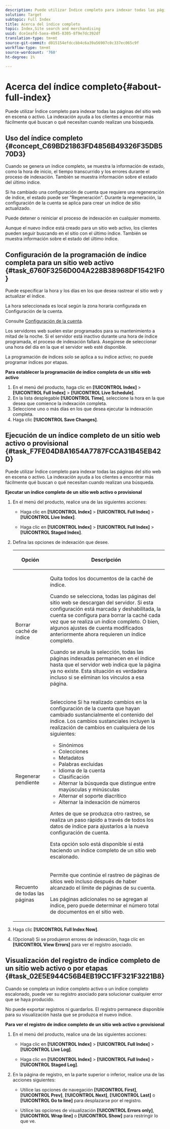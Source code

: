 ```yaml
---
description: Puede utilizar Índice completo para indexar todas las páginas del sitio web en escena o activo. La indexación ayuda a los clientes a encontrar más fácilmente qué buscan o qué necesitan cuando realizan una búsqueda.
solution: Target
subtopic: Full Index
title: Acerca del índice completo
topic: Index,Site search and merchandising
uuid: dce1eafd-5aea-4945-8305-8f9e7dc392df
translation-type: tm+mt
source-git-commit: d015154efdccbb4c6a39a56907c0c337ec065c9f
workflow-type: tm+mt
source-wordcount: '760'
ht-degree: 1%

---
```



# Acerca del índice completo{#about-full-index}

Puede utilizar Índice completo para indexar todas las páginas del sitio web en escena o activo. La indexación ayuda a los clientes a encontrar más fácilmente qué buscan o qué necesitan cuando realizan una búsqueda.

## Uso del índice completo {#concept_C69BD21863FD4856B49326F35DB570D3}

Cuando se genera un índice completo, se muestra la información de estado, como la hora de inicio, el tiempo transcurrido y los errores durante el proceso de indexación. También se muestra información sobre el estado del último índice.

Si ha cambiado una configuración de cuenta que requiere una regeneración de índice, el estado puede ser &quot;Regeneración&quot;. Durante la regeneración, la configuración de la cuenta se aplica para crear un índice de sitio actualizado.

Puede detener o reiniciar el proceso de indexación en cualquier momento.

Aunque el nuevo índice está creado para un sitio web activo, los clientes pueden seguir buscando en el sitio con el último índice. También se muestra información sobre el estado del último índice.

## Configuración de la programación de índice completa para un sitio web activo {#task_6760F3256D004A228B38968DF15421F0}

Puede especificar la hora y los días en los que desea rastrear el sitio web y actualizar el índice.

La hora seleccionada es local según la zona horaria configurada en Configuración de la cuenta.

Consulte [Configuración de la cuenta](../c-about-settings-menu/c-about-account-options-menu.md#task_80A38D0C8E4F453395BD67B81E4B45D9).

Los servidores web suelen estar programados para su mantenimiento a mitad de la noche. Si el servidor está inactivo durante una hora de índice programada, el proceso de indexación fallará. Asegúrese de seleccionar una hora del día en la que el servidor web esté disponible.

La programación de índices solo se aplica a su índice activo; no puede programar índices por etapas.

**Para establecer la programación de índice completa de un sitio web activo**

1. En el menú del producto, haga clic en **[!UICONTROL Index]** > **[!UICONTROL Full Index]** > **[!UICONTROL Live Schedule]**.
1. En la lista desplegable **[!UICONTROL Time]**, seleccione la hora en la que desea que comience la indexación completa.
1. Seleccione uno o más días en los que desea ejecutar la indexación completa.
1. Haga clic **[!UICONTROL Save Changes]**.

## Ejecución de un índice completo de un sitio web activo o provisional {#task_F7FE04D8A1654A7787FCCA31B45EB42D}

Puede utilizar Índice completo para indexar todas las páginas del sitio web en escena o activo. La indexación ayuda a los clientes a encontrar más fácilmente qué buscan o qué necesitan cuando realizan una búsqueda.

**Ejecutar un índice completo de un sitio web activo o provisional**

1. En el menú del producto, realice una de las siguientes acciones:

   * Haga clic en **[!UICONTROL Index]** > **[!UICONTROL Full Index]** > **[!UICONTROL Live Index]**.

   * Haga clic en **[!UICONTROL Index]** > **[!UICONTROL Full Index]** > **[!UICONTROL Staged Index]**.

1. Defina las opciones de indexación que desee.

   <table> 
    <thead> 
    <tr> 
    <th colname="col1" class="entry"> <p>Opción </p> </th> 
    <th colname="col2" class="entry"> <p>Descripción </p> </th> 
    </tr> 
    </thead>
    <tbody> 
    <tr> 
    <td colname="col1"> <p>Borrar caché de índice </p> </td> 
    <td colname="col2"> <p>Quita todos los documentos de la caché de índice. </p> <p>Cuando se selecciona, todas las páginas del sitio web se descargan del servidor. Si esta configuración está marcada y deshabilitada, la cuenta se configura para borrar la caché cada vez que se realiza un índice completo. O bien, algunos ajustes de cuenta modificados anteriormente ahora requieren un índice completo. </p> <p>Cuando se anula la selección, todas las páginas indexadas permanecen en el índice hasta que el servidor web indica que la página ya no existe. Esta situación es verdadera incluso si se eliminan los vínculos a esa página. </p> </td> 
    </tr> 
    <tr> 
    <td colname="col1"> <p>Regenerar pendiente </p> </td> 
    <td colname="col2"> <p>Seleccione Si ha realizado cambios en la configuración de la cuenta que hayan cambiado sustancialmente el contenido del índice. Los cambios sustanciales incluyen la realización de cambios en cualquiera de los siguientes: 
    <ul id="ul_4EB8FF692FEB47BBB9A64D61299380D1"> 
    <li id="li_7CF8D286512F4210BEA3DB9F0EFA097A">Sinónimos </li> 
    <li id="li_8178ABC342BB4365B3927E20433756E3">Colecciones </li> 
    <li id="li_57C8BD06BFA64AFAA2C9EF2CC59520EF">Metadatos </li> 
    <li id="li_C4B6A7DA023B4A43991D03EC592170C9">Palabras excluidas </li> 
    <li id="li_9E0AD4B6DDC24A5A8FB5C2C1CCD5348A">Idioma de la cuenta </li> 
    <li id="li_338F107547DF48AAA0EF90F4AD8664A5">Clasificación </li> 
    <li id="li_7F49B86D94974E79AAD381A64A1400F2">Alternar la búsqueda que distingue entre mayúsculas y minúsculas </li> 
    <li id="li_E8FE6EE240A840AC826ADF4294AAC6F6">Alternar el soporte diacrítico </li> 
    <li id="li_51763D482DCB4ED0972966F492B8C0F2">Alternar la indexación de números </li> 
    </ul> </p> <p>Antes de que se produzca otro rastreo, se realiza un paso rápido a través de todos los datos de índice para ajustarlos a la nueva configuración de cuenta. </p> <p>Esta opción solo está disponible si está haciendo un índice completo de un sitio web escalonado. </p> </td> 
    </tr> 
    <tr> 
    <td colname="col1"> <p>Recuento de todas las páginas </p> </td> 
    <td colname="col2"> <p>Permite que continúe el rastreo de páginas de sitios web incluso después de haber alcanzado el límite de páginas de su cuenta. </p> <p>Las páginas adicionales no se agregan al índice, pero puede determinar el número total de documentos en el sitio web. </p> </td> 
    </tr> 
    </tbody> 
    </table>

1. Haga clic **[!UICONTROL Full Index Now]**.
1. (Opcional) Si se produjeron errores de indexación, haga clic en **[!UICONTROL View Errors]** para ver el registro asociado.

## Visualización del registro de índice completo de un sitio web activo o por etapas {#task_02E5E944C56B4EB19CC1FF321F3221B8}

Cuando se completa un índice completo activo o un índice completo escalonado, puede ver su registro asociado para solucionar cualquier error que se haya producido.

No puede exportar registros ni guardarlos. El registro permanece disponible para su visualización hasta que se produzca el nuevo índice.

**Para ver el registro de índice completo de un sitio web activo o provisional**

1. En el menú del producto, realice una de las siguientes acciones:

   * Haga clic en **[!UICONTROL Index]** > **[!UICONTROL Full Index]** > **[!UICONTROL Live Log]**.

   * Haga clic en **[!UICONTROL Index]** > **[!UICONTROL Full Index]** > **[!UICONTROL Staged Log]**.

1. En la página de registro, en la parte superior o inferior, realice una de las acciones siguientes:

   * Utilice las opciones de navegación **[!UICONTROL First]**, **[!UICONTROL Prev]**, **[!UICONTROL Next]**, **[!UICONTROL Last]** o **[!UICONTROL Go to line]** para desplazarse por el registro.

   * Utilice las opciones de visualización **[!UICONTROL Errors only]**, **[!UICONTROL Wrap line]** o **[!UICONTROL Show]** para restringir lo que ve.

